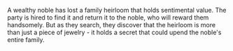 A wealthy noble has lost a family heirloom that holds sentimental value. The party is hired to find it and return it to the noble, who will reward them handsomely. But as they search, they discover that the heirloom is more than just a piece of jewelry - it holds a secret that could upend the noble's entire family.